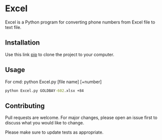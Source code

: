 # Excel

Excel is a Python program for converting phone numbers from Excel file to text file.

## Installation

Use this link [pip](https://github.com/namhai923/Excel.git) to clone the project to your computer.

## Usage
For cmd:
python Excel.py [file name] [+number]

```cmd
python Excel.py GOLDBAY-602.xlsx +84
```

## Contributing
Pull requests are welcome. For major changes, please open an issue first to discuss what you would like to change.

Please make sure to update tests as appropriate.
